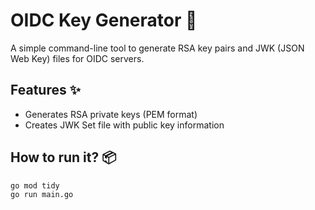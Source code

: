 # OIDC Key Generator 🔑

A simple command-line tool to generate RSA key pairs and JWK (JSON Web Key) files for OIDC servers.

## Features ✨

- Generates RSA private keys (PEM format)
- Creates JWK Set file with public key information

## How to run it? 📦

```bash
go mod tidy
go run main.go
```